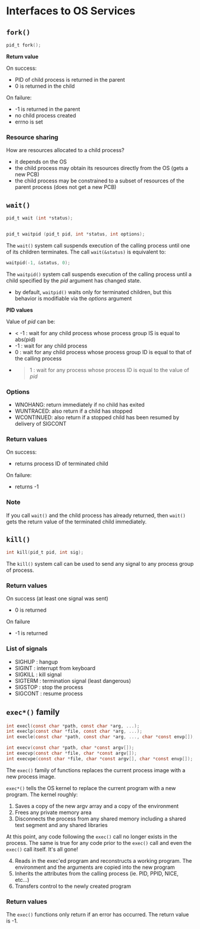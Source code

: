 # Interfaces to OS Services

## `fork()`
```c
pid_t fork();
```

**Return value**

On success:
  - PID of child process is returned in the parent
  - 0 is returned in the child

On failure:
  - -1 is returned in the parent
  - no child process created
  - errno is set

### Resource sharing
How are resources allocated to a child process?
  - it depends on the OS
  - the child process may obtain its resources directly from the OS (gets a new PCB)
  - the child process may be constrained to a subset of resources of the parent process (does not get a new PCB)


## `wait()`
```c
pid_t wait (int *status);


pid_t waitpid (pid_t pid, int *status, int options);
```

The `wait()` system call suspends execution of the calling process until one of its children terminates. The call `wait(&status)` is equivalent to:
```c
waitpid(-1, &status, 0);
```

The `waitpid()` system call suspends execution of the calling process until a child specified by the _pid_ argument has changed state.
  - by default, `waitpid()` waits only for terminated children, but this behavior is modifiable via the _options_ argument


**PID values**

Value of _pid_ can be:
  - < -1 : wait for any child process whose process group IS is equal to abs(pid)
  - -1 : wait for any child process
  - 0 : wait for any child process whose process group ID is equal to that of the calling process
  - > 1 : wait for any process whose process ID is equal to the value of _pid_


### Options
- WNOHANG: return immediately if no child has exited
- WUNTRACED: also return if a child has stopped
- WCONTINUED: also return if a stopped child has been resumed by delivery of SIGCONT

### Return values
On success:
  - returns process ID of terminated child

On failure:
  - returns -1

### Note
If you call `wait()` and the child process has already returned, then `wait()` gets the return value of the terminated child immediately.


## `kill()`


```c
int kill(pid_t pid, int sig);
```

The `kill()` system call can be used to send any signal to any process group of process.

### Return values
On success (at least one signal was sent)
  - 0 is returned

On failure
  - -1 is returned

### List of signals
- SIGHUP : hangup
- SIGINT : interrupt from keyboard
- SIGKILL : kill signal
- SIGTERM : termination signal (least dangerous)
- SIGSTOP : stop the process
- SIGCONT : resume process

## `exec*()` family

```c
int execl(const char *path, const char *arg, ...);
int execlp(const char *file, const char *arg, ...);
int execle(const char *path, const char *arg, ..., char *const envp[]);

int execv(const char *path, char *const argv[]);
int execvp(const char *file, char *const argv[]);
int execvpe(const char *file, char *const argv[], char *const envp[]);
```

The `exec()` family of functions replaces the current process image with a new process image.

`exec*()` tells the OS kernel to replace the current program with a new program. The kernel roughly:
  1. Saves a copy of the new argv array and a copy of the environment
  2. Frees any private memory area
  3. Disconnects the process from any shared memory including a shared text segment and any shared libraries
  
At this point, any code following the `exec()` call no longer exists in the process. The same is true for any code prior to the `exec()` call and even the `exec()` call itself. It's all gone!

  4. Reads in the exec'ed program and reconstructs a working program. The environment and the arguments are copied into the new program
  5. Inherits the attributes from the calling process (ie. PID, PPID, NICE, etc...)
  6. Transfers control to the newly created program




### Return values
The `exec()` functions only return if an error has occurred. The return value is -1.
